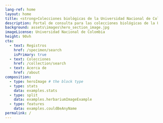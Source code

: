 ```yaml
---
lang-ref: home
layout: home
title: <strong>Colecciones biológicas de la Universidad Nacional de Colombia</strong>
description: Portal de consulta para las colecciones biológicas de la Universidad Nacional
background: assets\images\hero_section_image.jpg
imageLicense: Universidad Nacional de Colombia
height: 90vh
cta:
  - text: Registros
    href: /specimen/search
    isPrimary: true
  - text: Colecciones
    href: /collection/search
  - text: Acerca de
    href: /about
composition:
  - type: heroImage # the block type
  - type: stats
    data: examples.stats
  - type: split
    data: examples.herbariumImageExample
  - type: features
    data: examples.couldBeAnyName
permalink: /
---
```


